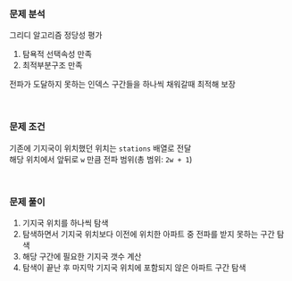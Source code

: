 ### 문제 분석
그리디 알고리즘 정당성 평가
1. 탐욕적 선택속성 만족
2. 최적부분구조 만족

전파가 도달하지 못하는 인덱스 구간들을 하나씩 채워갈때 최적해 보장  

<br>

### 문제 조건
기존에 기지국이 위치했던 위치는 `stations` 배열로 전달  
해당 위치에서 앞뒤로 `w` 만큼 전파 범위(총 범위: `2w + 1`)  

<br>

### 문제 풀이
1. 기지국 위치를 하나씩 탐색
2. 탐색하면서 기지국 위치보다 이전에 위치한 아파트 중 전파를 받지 못하는 구간 탐색
3. 해당 구간에 필요한 기지국 갯수 계산
4. 탐색이 끝난 후 마지막 기지국 위치에 포함되지 않은 아파트 구간 탐색

<br>
